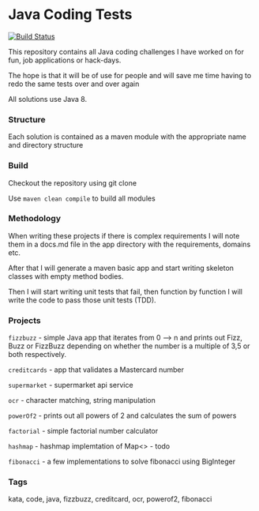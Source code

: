 # Java Coding Tests

[![Build Status](https://travis-ci.org/tomaytotomato/coding-tests.svg?branch=master)](https://travis-ci.org/tomaytotomato/coding-tests)

This repository contains all Java coding challenges I have worked on
for fun, job applications or hack-days.

The hope is that it will be of use for people and will save me time having to redo the same
tests over and over again

All solutions use Java 8.

### Structure

Each solution is contained as a maven module with the appropriate name and directory structure

### Build

Checkout the repository using git clone

Use `maven clean compile` to build all modules

### Methodology

When writing these projects if there is complex requirements I will note them in a docs.md file in
the app directory with the requirements, domains etc.

After that I will generate a maven basic app and start writing skeleton classes with empty method
bodies.

Then I will start writing unit tests that fail, then function by function I will write the code to
pass those unit tests (TDD).

### Projects

`fizzbuzz` - simple Java app that iterates from 0 --> n and prints out Fizz, Buzz or FizzBuzz depending
on whether the number is a multiple of 3,5 or both respectively.

`creditcards` - app that validates a Mastercard number

`supermarket` - supermarket api service

`ocr` - character matching, string manipulation

`powerOf2` - prints out all powers of 2 and calculates the sum of powers

`factorial` - simple factorial number calculator

`hashmap` - hashmap implemtation of Map<> - todo

`fibonacci` - a few implementations to solve fibonacci using BigInteger


### Tags

kata, code, java, fizzbuzz, creditcard, ocr, powerof2, fibonacci